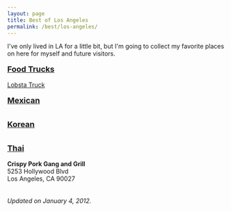 ```yaml
---
layout: page
title: Best of Los Angeles
permalink: /best/los-angeles/
---
```


I've only lived in LA for a little bit, but I'm going to collect my favorite places on here for myself and future visitors.<br />
<br />
<u><b><span style="font-size: large;">Food Trucks</span></b></u><br />
<br />
<a href="http://lobstatruck.com/">Lobsta Truck</a><br />
<br />
<u><b><span style="font-size: large;">Mexican</span></b></u><br />
<br />
<br />
<b><u><span style="font-size: large;">Korean</span></u></b><br />
<br />
<br />
<span style="font-size: large;"><b><u>Thai</u></b></span><br />
<br />
<b>Crispy Pork Gang and Grill</b><br />
5253 Hollywood Blvd<br />
Los Angeles, CA 90027<br />
<br />
<br />
<i>Updated on January 4, 2012.</i>
